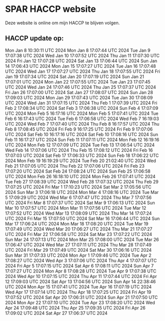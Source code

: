 # SPAR HACCP website
Deze website is online om mijn HACCP te blijven volgen.

## HACCP update op:
Mon Jan 8 10:30:11 UTC 2024
Mon Jan 8 17:07:44 UTC 2024
Tue Jan 9 17:07:38 UTC 2024
Wed Jan 10 17:07:52 UTC 2024
Thu Jan 11 17:07:30 UTC 2024
Fri Jan 12 17:07:28 UTC 2024
Sat Jan 13 17:06:44 UTC 2024
Sun Jan 14 17:06:43 UTC 2024
Mon Jan 15 17:07:27 UTC 2024
Tue Jan 16 17:07:48 UTC 2024
Wed Jan 17 17:07:27 UTC 2024
Thu Jan 18 17:07:55 UTC 2024
Fri Jan 19 17:07:34 UTC 2024
Sat Jan 20 17:07:19 UTC 2024
Sun Jan 21 17:07:01 UTC 2024
Mon Jan 22 17:07:55 UTC 2024
Tue Jan 23 17:07:45 UTC 2024
Wed Jan 24 17:07:46 UTC 2024
Thu Jan 25 17:07:37 UTC 2024
Fri Jan 26 17:07:00 UTC 2024
Sat Jan 27 17:08:07 UTC 2024
Sun Jan 28 17:09:03 UTC 2024
Mon Jan 29 17:07:43 UTC 2024
Tue Jan 30 17:08:09 UTC 2024
Wed Jan 31 17:07:15 UTC 2024
Thu Feb 1 17:07:39 UTC 2024
Fri Feb 2 17:08:34 UTC 2024
Sat Feb 3 17:06:38 UTC 2024
Sun Feb 4 17:07:09 UTC 2024
Mon Feb 5 16:17:16 UTC 2024
Mon Feb 5 17:07:41 UTC 2024
Tue Feb 6 16:17:43 UTC 2024
Tue Feb 6 17:06:58 UTC 2024
Wed Feb 7 16:19:03 UTC 2024
Wed Feb 7 17:07:40 UTC 2024
Thu Feb 8 16:17:57 UTC 2024
Thu Feb 8 17:08:45 UTC 2024
Fri Feb 9 16:17:25 UTC 2024
Fri Feb 9 17:07:06 UTC 2024
Sat Feb 10 16:17:16 UTC 2024
Sat Feb 10 17:08:16 UTC 2024
Sun Feb 11 16:17:27 UTC 2024
Sun Feb 11 17:07:11 UTC 2024
Mon Feb 12 16:19:16 UTC 2024
Mon Feb 12 17:07:09 UTC 2024
Tue Feb 13 17:06:54 UTC 2024
Wed Feb 14 17:07:06 UTC 2024
Thu Feb 15 17:08:12 UTC 2024
Fri Feb 16 17:07:03 UTC 2024
Sat Feb 17 17:06:33 UTC 2024
Sun Feb 18 17:06:22 UTC 2024
Mon Feb 19 16:19:29 UTC 2024
Tue Feb 20 21:02:40 UTC 2024
Wed Feb 21 17:07:05 UTC 2024
Thu Feb 22 17:07:06 UTC 2024
Fri Feb 23 17:07:20 UTC 2024
Sat Feb 24 17:08:24 UTC 2024
Sun Feb 25 17:06:58 UTC 2024
Mon Feb 26 16:18:10 UTC 2024
Mon Feb 26 17:07:41 UTC 2024
Tue Feb 27 17:08:39 UTC 2024
Wed Feb 28 17:07:32 UTC 2024
Thu Feb 29 17:07:25 UTC 2024
Fri Mar 1 17:10:23 UTC 2024
Sat Mar 2 17:05:56 UTC 2024
Sun Mar 3 17:06:18 UTC 2024
Mon Mar 4 17:08:16 UTC 2024
Tue Mar 5 17:09:29 UTC 2024
Wed Mar 6 17:07:47 UTC 2024
Thu Mar 7 17:07:56 UTC 2024
Fri Mar 8 17:07:37 UTC 2024
Sat Mar 9 17:06:13 UTC 2024
Sun Mar 10 17:07:57 UTC 2024
Mon Mar 11 17:07:56 UTC 2024
Tue Mar 12 17:07:52 UTC 2024
Wed Mar 13 17:08:09 UTC 2024
Thu Mar 14 17:07:24 UTC 2024
Fri Mar 15 17:07:50 UTC 2024
Sat Mar 16 17:06:44 UTC 2024
Sun Mar 17 17:06:24 UTC 2024
Mon Mar 18 17:08:20 UTC 2024
Tue Mar 19 17:07:49 UTC 2024
Wed Mar 20 17:06:27 UTC 2024
Thu Mar 21 17:07:27 UTC 2024
Fri Mar 22 17:06:58 UTC 2024
Sat Mar 23 17:07:22 UTC 2024
Sun Mar 24 17:07:13 UTC 2024
Mon Mar 25 17:08:00 UTC 2024
Tue Mar 26 17:06:47 UTC 2024
Wed Mar 27 17:07:11 UTC 2024
Thu Mar 28 17:07:49 UTC 2024
Fri Mar 29 17:07:49 UTC 2024
Sat Mar 30 17:06:16 UTC 2024
Sun Mar 31 17:07:33 UTC 2024
Mon Apr 1 17:09:46 UTC 2024
Tue Apr 2 17:08:27 UTC 2024
Wed Apr 3 17:07:06 UTC 2024
Thu Apr 4 17:07:07 UTC 2024
Fri Apr 5 17:07:15 UTC 2024
Sat Apr 6 17:08:11 UTC 2024
Sun Apr 7 17:07:27 UTC 2024
Mon Apr 8 17:08:28 UTC 2024
Tue Apr 9 17:07:38 UTC 2024
Wed Apr 10 17:07:15 UTC 2024
Thu Apr 11 17:07:44 UTC 2024
Fri Apr 12 17:09:03 UTC 2024
Sat Apr 13 17:04:56 UTC 2024
Sun Apr 14 22:38:46 UTC 2024
Mon Apr 15 17:07:41 UTC 2024
Tue Apr 16 17:07:19 UTC 2024
Wed Apr 17 17:07:14 UTC 2024
Thu Apr 18 17:07:25 UTC 2024
Fri Apr 19 17:07:52 UTC 2024
Sat Apr 20 17:06:31 UTC 2024
Sun Apr 21 17:07:50 UTC 2024
Mon Apr 22 17:07:10 UTC 2024
Tue Apr 23 17:08:20 UTC 2024
Wed Apr 24 17:09:48 UTC 2024
Thu Apr 25 17:09:35 UTC 2024
Fri Apr 26 17:09:02 UTC 2024
Sat Apr 27 17:06:37 UTC 2024
